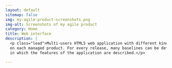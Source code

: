 ```yaml
---
layout: default
sitemap: false
img: my-agile-product-screenshots.png
img-alt: Screenshots of my agile product
category: Home
title: Web interface
description: |
  <p class="lead">Multi-users HTML5 web application with different kind of roles
  on each managed product. For every release, many baselines can be defined
  in which the features of the application are described.</p>

---
```

